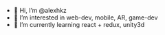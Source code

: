 - 👋 Hi, I’m @alexhkz
- 👀 I’m interested in web-dev, mobile, AR, game-dev
- 🌱 I’m currently learning react + redux, unity3d
<!---
alexhkz/alexhkz is a ✨ special ✨ repository because its `README.md` (this file) appears on your GitHub profile.
You can click the Preview link to take a look at your changes.
--->
